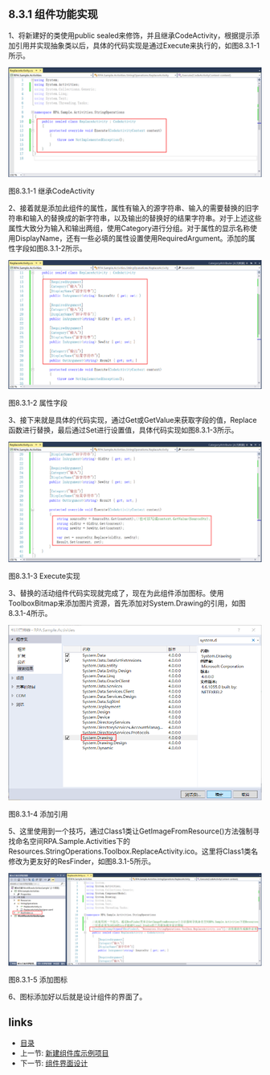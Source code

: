 ## 8.3.1 组件功能实现

1、将新建好的类使用public sealed来修饰，并且继承CodeActivity，根据提示添加引用并实现抽象类以后，具体的代码实现是通过Execute来执行的，如图8.3.1-1所示。

![](images/8.3.1-1.png)

图8.3.1-1 继承CodeActivity

2、接着就是添加此组件的属性，属性有输入的源字符串、输入的需要替换的旧字符串和输入的替换成的新字符串，以及输出的替换好的结果字符串。对于上述这些属性大致分为输入和输出两组，使用Category进行分组。对于属性的显示名称使用DisplayName，还有一些必填的属性设置使用RequiredArgument。添加的属性字段如图8.3.1-2所示。

![](images/8.3.1-2.png)

图8.3.1-2 属性字段

3、接下来就是具体的代码实现，通过Get或GetValue来获取字段的值，Replace函数进行替换，最后通过Set进行设置值，具体代码实现如图8.3.1-3所示。

![](images/8.3.1-3.png)

图8.3.1-3 Execute实现

3、替换的活动组件代码实现就完成了，现在为此组件添加图标。使用ToolboxBitmap来添加图片资源，首先添加对System.Drawing的引用，如图8.3.1-4所示。

![](images/8.3.1-4.png)

图8.3.1-4 添加引用

5、这里使用到一个技巧，通过Class1类让GetImageFromResource()方法强制寻找命名空间RPA.Sample.Activities下的Resources.StringOperations.Toolbox.ReplaceActivity.ico。这里将Class1类名修改为更友好的ResFinder，如图8.3.1-5所示。

![](images/8.3.1-5.png)

图8.3.1-5 添加图标

6、图标添加好以后就是设计组件的界面了。

## links
   * [目录](<preface.md>)
   * 上一节: [新建组件库示例项目](<08.3.0.md>)
   * 下一节: [组件界面设计](<08.3.2.md>)